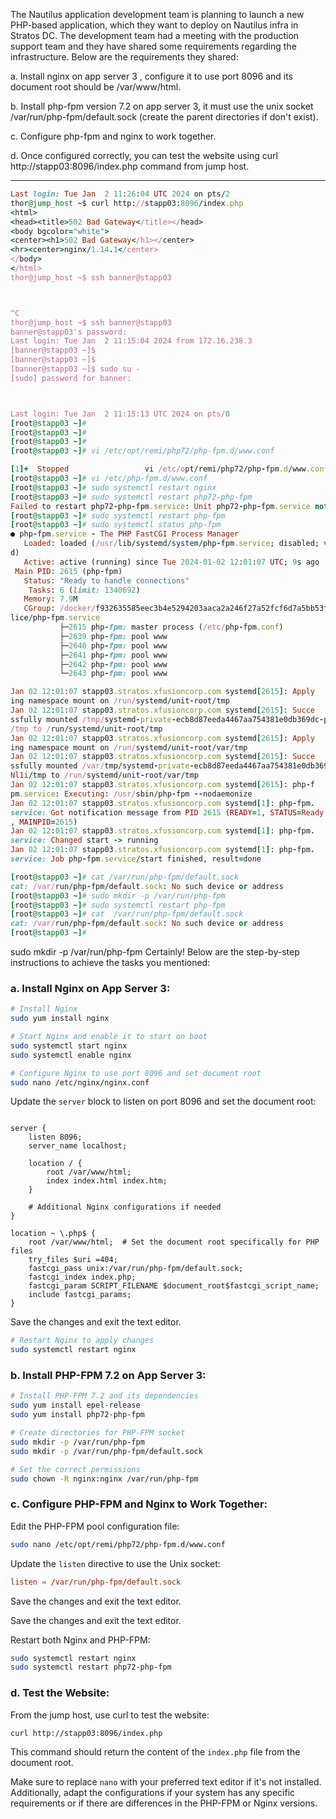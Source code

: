 
The Nautilus application development team is planning to launch a new PHP-based application, which they want to deploy on Nautilus infra in Stratos DC. The development team had a meeting with the production support team and they have shared some requirements regarding the infrastructure. Below are the requirements they shared:



a. Install nginx on app server 3 , configure it to use port 8096 and its document root should be /var/www/html.


b. Install php-fpm version 7.2 on app server 3, it must use the unix socket /var/run/php-fpm/default.sock (create the parent directories if don't exist).


c. Configure php-fpm and nginx to work together.


d. Once configured correctly, you can test the website using curl http://stapp03:8096/index.php command from jump host.

----------------
```ruby
Last login: Tue Jan  2 11:26:04 UTC 2024 on pts/2
thor@jump_host ~$ curl http://stapp03:8096/index.php
<html>
<head><title>502 Bad Gateway</title></head>
<body bgcolor="white">
<center><h1>502 Bad Gateway</h1></center>
<hr><center>nginx/1.14.1</center>
</body>
</html>
thor@jump_host ~$ ssh banner@stapp03



^C
thor@jump_host ~$ ssh banner@stapp03
banner@stapp03's password: 
Last login: Tue Jan  2 11:15:04 2024 from 172.16.238.3
[banner@stapp03 ~]$ 
[banner@stapp03 ~]$ 
[banner@stapp03 ~]$ sudo su -
[sudo] password for banner: 



Last login: Tue Jan  2 11:15:13 UTC 2024 on pts/0
[root@stapp03 ~]# 
[root@stapp03 ~]# 
[root@stapp03 ~]# 
[root@stapp03 ~]# vi /etc/opt/remi/php72/php-fpm.d/www.conf

[1]+  Stopped                 vi /etc/opt/remi/php72/php-fpm.d/www.conf
[root@stapp03 ~]# vi /etc/php-fpm.d/www.conf
[root@stapp03 ~]# sudo systemctl restart nginx
[root@stapp03 ~]# sudo systemctl restart php72-php-fpm
Failed to restart php72-php-fpm.service: Unit php72-php-fpm.service not found.
[root@stapp03 ~]# sudo systemctl restart php-fpm
[root@stapp03 ~]# sudo systemctl status php-fpm
● php-fpm.service - The PHP FastCGI Process Manager
   Loaded: loaded (/usr/lib/systemd/system/php-fpm.service; disabled; vendor preset: disable
d)
   Active: active (running) since Tue 2024-01-02 12:01:07 UTC; 9s ago
 Main PID: 2615 (php-fpm)
   Status: "Ready to handle connections"
    Tasks: 6 (limit: 1340692)
   Memory: 7.9M
   CGroup: /docker/f932635585eec3b4e5294203aaca2a246f27a52fcf6d7a5bb53f463292a1cc68/system.s
lice/php-fpm.service
           ├─2615 php-fpm: master process (/etc/php-fpm.conf)
           ├─2639 php-fpm: pool www
           ├─2640 php-fpm: pool www
           ├─2641 php-fpm: pool www
           ├─2642 php-fpm: pool www
           └─2643 php-fpm: pool www

Jan 02 12:01:07 stapp03.stratos.xfusioncorp.com systemd[2615]: Apply
ing namespace mount on /run/systemd/unit-root/tmp
Jan 02 12:01:07 stapp03.stratos.xfusioncorp.com systemd[2615]: Succe
ssfully mounted /tmp/systemd-private-ecb8d87eeda4467aa754381e0db369dc-php-fpm.service-rBei8W
/tmp to /run/systemd/unit-root/tmp
Jan 02 12:01:07 stapp03.stratos.xfusioncorp.com systemd[2615]: Apply
ing namespace mount on /run/systemd/unit-root/var/tmp
Jan 02 12:01:07 stapp03.stratos.xfusioncorp.com systemd[2615]: Succe
ssfully mounted /var/tmp/systemd-private-ecb8d87eeda4467aa754381e0db369dc-php-fpm.service-D4
Nl1i/tmp to /run/systemd/unit-root/var/tmp
Jan 02 12:01:07 stapp03.stratos.xfusioncorp.com systemd[2615]: php-f
pm.service: Executing: /usr/sbin/php-fpm --nodaemonize
Jan 02 12:01:07 stapp03.stratos.xfusioncorp.com systemd[1]: php-fpm.
service: Got notification message from PID 2615 (READY=1, STATUS=Ready to handle connections
, MAINPID=2615)
Jan 02 12:01:07 stapp03.stratos.xfusioncorp.com systemd[1]: php-fpm.
service: Changed start -> running
Jan 02 12:01:07 stapp03.stratos.xfusioncorp.com systemd[1]: php-fpm.
service: Job php-fpm.service/start finished, result=done

[root@stapp03 ~]# cat /var/run/php-fpm/default.sock
cat: /var/run/php-fpm/default.sock: No such device or address
[root@stapp03 ~]# sudo mkdir -p /var/run/php-fpm
[root@stapp03 ~]# sudo systemctl restart php-fpm
[root@stapp03 ~]# cat  /var/run/php-fpm/default.sock
cat: /var/run/php-fpm/default.sock: No such device or address
[root@stapp03 ~]# 
```


sudo mkdir -p /var/run/php-fpm
Certainly! Below are the step-by-step instructions to achieve the tasks you mentioned:

### a. Install Nginx on App Server 3:

```bash
# Install Nginx
sudo yum install nginx

# Start Nginx and enable it to start on boot
sudo systemctl start nginx
sudo systemctl enable nginx

# Configure Nginx to use port 8096 and set document root
sudo nano /etc/nginx/nginx.conf
```
Update the `server` block to listen on port 8096 and set the document root:

```nginx

server {
    listen 8096;
    server_name localhost;

    location / {
        root /var/www/html;
        index index.html index.htm;
    }

    # Additional Nginx configurations if needed
}

location ~ \.php$ {
    root /var/www/html;  # Set the document root specifically for PHP files
    try_files $uri =404;
    fastcgi_pass unix:/var/run/php-fpm/default.sock;
    fastcgi_index index.php;
    fastcgi_param SCRIPT_FILENAME $document_root$fastcgi_script_name;
    include fastcgi_params;
}

```

Save the changes and exit the text editor.

```bash
# Restart Nginx to apply changes
sudo systemctl restart nginx
```

### b. Install PHP-FPM 7.2 on App Server 3:

```bash
# Install PHP-FPM 7.2 and its dependencies
sudo yum install epel-release
sudo yum install php72-php-fpm

# Create directories for PHP-FPM socket
sudo mkdir -p /var/run/php-fpm
sudo mkdir -p /var/run/php-fpm/default.sock

# Set the correct permissions
sudo chown -R nginx:nginx /var/run/php-fpm
```

### c. Configure PHP-FPM and Nginx to Work Together:

Edit the PHP-FPM pool configuration file:

```bash
sudo nano /etc/opt/remi/php72/php-fpm.d/www.conf
```

Update the `listen` directive to use the Unix socket:

```conf
listen = /var/run/php-fpm/default.sock
```

Save the changes and exit the text editor.




Save the changes and exit the text editor.

Restart both Nginx and PHP-FPM:

```bash
sudo systemctl restart nginx
sudo systemctl restart php72-php-fpm
```

### d. Test the Website:

From the jump host, use curl to test the website:

```bash
curl http://stapp03:8096/index.php
```

This command should return the content of the `index.php` file from the document root.

Make sure to replace `nano` with your preferred text editor if it's not installed. Additionally, adapt the configurations if your system has any specific requirements or if there are differences in the PHP-FPM or Nginx versions.
